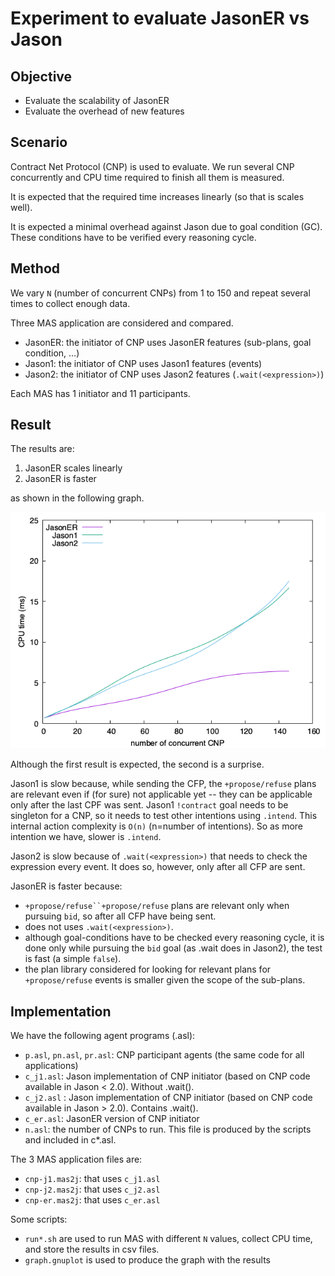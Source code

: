 # Experiment to evaluate JasonER vs Jason

## Objective

- Evaluate the scalability of JasonER
- Evaluate the overhead of new features

## Scenario

Contract Net Protocol (CNP) is used to evaluate. We run several CNP concurrently and CPU time required to finish all them is measured.

It is expected that the required time increases linearly (so that is scales well).

It is expected a minimal overhead against Jason due to goal condition (GC). These conditions have to be verified every reasoning cycle.

## Method

We vary `N` (number of concurrent CNPs) from 1 to 150 and repeat several times to collect enough data.

Three MAS application are considered and compared.
- JasonER: the initiator of CNP uses JasonER features (sub-plans, goal condition, ...)
- Jason1: the initiator of CNP uses Jason1 features (events)
- Jason2: the initiator of CNP uses Jason2 features (`.wait(<expression>)`)

Each MAS has 1 initiator and 11 participants.

## Result

The results are:

1. JasonER scales linearly
2. JasonER is faster

as shown in the following graph.

![jason-er-time.pdf](jason-er-time.png)

Although the first result is expected, the second is a surprise.

Jason1 is slow because, while sending the CFP, the `+propose/refuse` plans are relevant even if (for sure) not applicable yet -- they can be applicable only after the last CPF was sent. Jason1 `!contract` goal needs to be singleton for a CNP, so it needs to test other intentions using `.intend`. This internal action complexity is `O(n)` (n=number of intentions). So as more intention we have, slower is `.intend`.

Jason2 is slow because of `.wait(<expression>)` that needs to check the expression every event. It does so, however, only after all CFP are sent.

JasonER is faster because:
- `+propose/refuse``+propose/refuse` plans are relevant only when pursuing `bid`, so after all CFP have being sent.
- does not uses `.wait(<expression>)`.
- although goal-conditions have to be checked every reasoning cycle, it is done  only while pursuing the `bid` goal (as .wait does in Jason2), the test is fast (a simple `false`).
- the plan library considered for looking for relevant plans for `+propose/refuse` events is smaller given the scope of the sub-plans.


## Implementation

We have the following agent programs (.asl):
- `p.asl`, `pn.asl`, `pr.asl`: CNP participant agents (the same code for all applications)
- `c_j1.asl`: Jason implementation of CNP initiator (based on CNP code available in Jason < 2.0). Without .wait(<expression>).
- `c_j2.asl` : Jason implementation of CNP initiator (based on CNP code available in Jason > 2.0). Contains .wait(<expression>).
- `c_er.asl`: JasonER version of CNP initiator
- `n.asl`: the number of CNPs to run. This file is produced by the scripts and included in c*.asl.

The 3 MAS application files are:
- `cnp-j1.mas2j`: that uses `c_j1.asl`
- `cnp-j2.mas2j`: that uses `c_j2.asl`
- `cnp-er.mas2j`: that uses `c_er.asl`


Some scripts:
- `run*.sh` are used to run MAS with different `N` values, collect CPU time, and store the results in csv files.
- `graph.gnuplot` is used to produce the graph with the results
